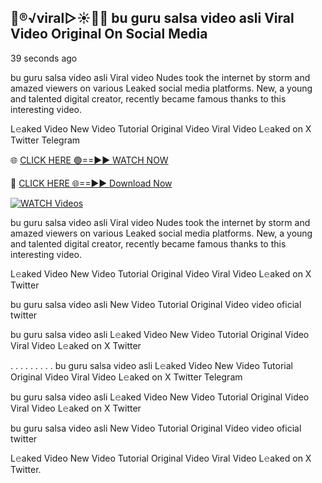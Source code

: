 ## 👙®️√viral▷☀️👄💥 bu guru salsa video asli Viral Video Original On Social Media


39 seconds ago

bu guru salsa video asli Viral video Nudes took the internet by storm and amazed viewers on various Leaked social media platforms. New, a young and talented digital creator, recently became famous thanks to this interesting video.

L𝚎aked Video New Video Tutorial Original Video Viral Video L𝚎aked on X Twitter Telegram

🌐 [CLICK HERE 🟢==►► WATCH NOW](https://new-mfoji-vido.blogspot.com/p/valovido.html)

🔴 [CLICK HERE 🌐==►► Download Now](https://new-mfoji-vido.blogspot.com/p/valovido.html)

<a href="https://new-mfoji-vido.blogspot.com/p/valovido.html" rel="nofollow"><img src="https://i.imgur.com/xaaaJFf.jpeg" alt="WATCH Videos" style="max-width: 100%;"></a>


bu guru salsa video asli Viral video Nudes took the internet by storm and amazed viewers on various Leaked social media platforms. New, a young and talented digital creator, recently became famous thanks to this interesting video.

L𝚎aked Video New Video Tutorial Original Video Viral Video L𝚎aked on X Twitter

bu guru salsa video asli New Video Tutorial Original Video video oficial twitter

bu guru salsa video asli L𝚎aked Video New Video Tutorial Original Video Viral Video L𝚎aked on X Twitter

. . . . . . . . . bu guru salsa video asli  L𝚎aked Video New Video Tutorial Original Video Viral Video L𝚎aked on X Twitter Telegram

bu guru salsa video asli L𝚎aked Video New Video Tutorial Original Video Viral Video L𝚎aked on X Twitter

bu guru salsa video asli New Video Tutorial Original Video video oficial twitter

L𝚎aked Video New Video Tutorial Original Video Viral Video L𝚎aked on X Twitter.
